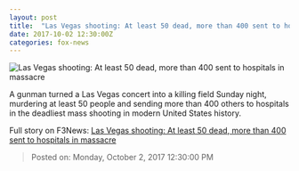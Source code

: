 ```yaml
---
layout: post
title:  "Las Vegas shooting: At least 50 dead, more than 400 sent to hospitals in massacre"
date: 2017-10-02 12:30:00Z
categories: fox-news
---
```


![Las Vegas shooting: At least 50 dead, more than 400 sent to hospitals in massacre](http://a57.foxnews.com/images.foxnews.com/content/fox-news/us/2017/10/02/reports-active-shooter-near-mandalay-bay-in-las-vegas/_jcr_content/article-text/article-par-11/inline_spotlight_ima/image.img.jpg/612/344/1506946591673.jpg?ve=1&tl=1)

A gunman turned a Las Vegas concert into a killing field Sunday night, murdering at least 50 people and sending more than 400 others to hospitals in the deadliest mass shooting in modern United States history.


Full story on F3News: [Las Vegas shooting: At least 50 dead, more than 400 sent to hospitals in massacre](http://www.f3nws.com/n/Snk3XE)

> Posted on: Monday, October 2, 2017 12:30:00 PM
